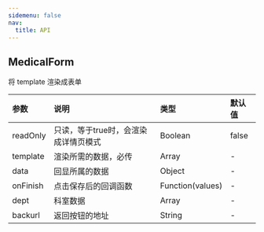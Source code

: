 ```yaml
---
sidemenu: false
nav:
  title: API
---
```


## MedicalForm

将 template 渲染成表单

|参数|说明|类型|默认值|
|:--|:--|:--|:--|
|readOnly|只读，等于true时，会渲染成详情页模式|Boolean|false|
|template|渲染所需的数据，必传|Array|-|
|data|回显所属的数据|Object|-|
|onFinish|点击保存后的回调函数|Function(values)|-|
|dept|科室数据|Array|-|
|backurl|返回按钮的地址|String|-|
